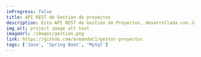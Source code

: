 ```yaml
---
inProgress: false
title: API REST de Gestion de proyectos
description: Esta API REST de Gestión de Proyectos, desarrollada con Java, Spring Boot y MySQL, facilita la administración de equipos y tareas. Permite a los organizadores registrar empleados, asignar tareas y gestionar proyectos de inicio a fin, cálculo de sueldos según horas trabajadas. [proyecto en curso]
img_alt: project image alt text
imageUrl: /images/gestion.png
link: https://github.com/armandoC1/gestor-proyectos
tags: ['Java', 'Spring Boot', 'MySql']
---
```


